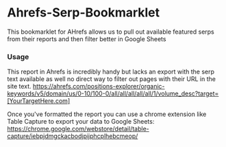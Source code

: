 # Ahrefs-Serp-Bookmarklet
This bookmarklet for AHrefs allows us to pull out available featured serps from their reports and then filter better in Google Sheets

### Usage
This report in Ahrefs is incredibly handy but lacks an export with the serp text available as well no direct way to filter out pages with their URL in the site text.
https://ahrefs.com/positions-explorer/organic-keywords/v5/domain/us/0-10/100-0/all/all/all/all/all/1/volume_desc?target=[YourTargetHere.com]

Once you've formatted the report you can use a chrome extension like Table Capture to export your data to Google Sheets: https://chrome.google.com/webstore/detail/table-capture/iebpjdmgckacbodjpijphcplhebcmeop/
